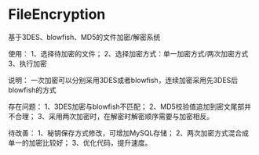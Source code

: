 # FileEncryption
基于3DES、blowfish、MD5的文件加密/解密系统

使用：
1、选择待加密的文件；
2、选择加密方式：单一加密方式/两次加密方式
3、执行加密

说明：
一次加密可以分别采用3DES或者blowfish，连续加密采用先3DES后blowfish的方式

存在问题：
1、3DES加密与blowfish不匹配；
2、MD5校验值追加到密文尾部并不合理；
3、采用两次加密时，在解密时解密顺序需要与加密相反。

待改善：
1、秘钥保存方式修改，可增加MySQL存储；
2、两次加密方式混合成单一的加密比较好；
3、优化代码，提升速度。
